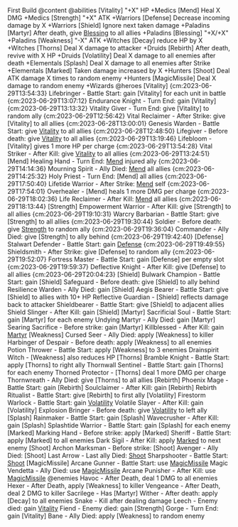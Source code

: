 First Build @content
    @abilities
        [Vitality] "+X" HP +Medics
        [Mend] Heal X DMG +Medics
        [Strength] "+X" ATK +Warriors
        [Defense] Decrease incoming damage by X +Warriors
        [Shield] Ignore next taken damage +Paladins
        [Martyr] After death, give [Blessing](X) to all allies +Paladins
        [Blessing] "+X/+X" +Paladins
        [Weakness] "-X" ATK +Witches
        [Decay] reduce HP by X +Witches
        [Thorns] Deal X damage to attacker +Druids
        [Rebirth] After death, revive with X HP +Druids
        [Volatility] Deal X damage to all enemies after death +Elementals
        [Splash] Deal X damage to all enemies after Strike +Elementals
        [Marked] Taken damage increased by X +Hunters
        [Shoot] Deal ATK damage X times to random enemy +Hunters
        [MagicMissile] Deal X damage to random enemy +Wizards
    @heroes
        [Vitality] {cm:2023-06-29T13:54:33}
            Lifebringer - Battle Start: gain [Vitality] for each unit in battle {cm:2023-06-29T13:07:12}
            Endurance Knight - Turn End: gain [Vitality] {cm:2023-06-29T13:13:32}
            Vitality Giver - Turn End: give [Vitality] to random ally {cm:2023-06-29T12:56:42}
            Vital Reclaimer - After Strike: give [Vitality] to all allies {cm:2023-06-28T13:00:01}
            Genesis Warden - Battle Start: give [Vitality](2) to all allies {cm:2023-06-28T12:48:50}
            Lifegiver - Before death: give [Vitality](2) to all allies {cm:2023-06-29T13:19:46}
            Lifebloom - [Vitality] gives 1 more HP per charge {cm:2023-06-29T13:54:28}
            Vital Striker - After Kill: give [Vitality](3) to all allies {cm:2023-06-29T13:24:51}
        [Mend]
            Healing Hand - Turn End: [Mend](3) injured ally {cm:2023-06-29T14:14:36}
            Mourning Spirit - Ally Died: [Mend](5) all allies {cm:2023-06-29T14:25:32}
            Holy Priest - Turn End: [Mend] all allies {cm:2023-06-29T17:50:40}
            Lifetide Warrior - After Strike: [Mend](2) self {cm:2023-06-29T17:54:01}
            Overhealer - [Mend] heals 1 more DMG per charge {cm:2023-06-29T18:02:36}
            Life Reclaimer - After Kill: [Mend](5) all allies {cm:2023-06-29T18:13:44}
        [Strength]
            Empowerment Warrior - After Kill: give [Strength] to all allies {cm:2023-06-29T19:10:31}
            Warcry Barbarian - Battle Start: give [Strength] to all allies {cm:2023-06-29T19:30:44}
            Soldier - Before death: give [Strength](4) to random ally {cm:2023-06-29T19:36:04}
            Commander - Ally Died: give [Strength] to ally behind {cm:2023-06-29T19:42:40}
        [Defense]
            Stalwart Defender - Battle Start: gain [Defense](99) {cm:2023-06-29T19:49:55}
            Shieldsmith - After Strike: give [Defense] to random ally {cm:2023-06-29T19:52:07}
            Fortress Master - Battle Start: gain [Defense] per empty slot {cm:2023-06-29T19:59:37}
            Deflective Knight - After Kill: give [Defense] to all allies {cm:2023-06-29T20:04:23}
        [Shield]
            Bulwark Champion - Battle Start: gain [Shield]
            Safeguard - Before death: give [Shield] to ally behind
            Resilience Warden - Ally Died: gain [Shield]
            Aegis Bearer - Battle Start: give [Shield] to allies with 10+ HP
            Reflective Guardian - [Shield] reflects damage back to attacker
            Shieldbearer - Battle Start: give [Shield] to adjacent allies
            Shield Slinger - After Kill: gain [Shield]
        [Martyr]
            Sacrificial Soul - Battle Start: gain [Martyr] for each enemy
            Undying Martyr - Ally Died: gain [Martyr]
            Searing Sacrifice - Before strike: gain [Martyr]
            Killblessed - After Kill: gain [Martyr](2)
        [Weakness]
            Cursed Seer - Ally Died: apply [Weakness] to killer
            Harbinger of Despair - Before death: apply [Weakness] to all enemies
            Potion Thrower - Battle Start: apply [Weakness] to 3 enemies
            Drainspirit Witch - [Weakness] also reduces HP
        [Thorns]
            Bramble Knight - Battle Start: apply [Thorns] to right ally
            Thornwall Sentinel - Battle Start: gain [Thorns] for each enemy
            Thorned Protector - [Thorns] deal 1 more DMG per charge
            Thornwreath - Ally Died: give [Thorns] to all allies
        [Rebirth]
            Phoenix Mage - Battle Start: gain [Rebirth]
            Soulclaimer - After Kill: gain [Rebirth]
            Rebirth Ritualist - Battle Start: give [Rebirth] to first ally
        [Volatility]
            Firestorm Warlock - Battle Start: gain [Volatility](2)
            Volatile Slayer - After Kill: gain [Volatility]
            Explosion Bringer - Before death: give [Volatility](3) to left ally
        [Splash]
            Rainmaker - Battle Start: gain [Splash]
            Wavecrusher - After Kill: gain [Splash]
            Splashtide Warrior - Battle Start: gain [Splash] for each enemy
        [Marked]
            Marking Hand - Before strike: apply [Marked]
            Sheriff - Battle Start: apply [Marked] to all enemies
            Dark Sigil - After Kill: apply [Marked](3) to next enemy
        [Shoot]
            Archon Marksman - Before strike: [Shoot]
            Avenger - Ally Died: [Shoot]
            Last Arrow - Last ally Died: [Shoot](3)
            Sharpshooter - Battle Start: [Shoot](2)
        [MagicMissile]
            Arcane Gunner - Battle Start: use [MagicMissile](4)
            Magic Vendetta - Ally Died: use [MagicMissile](2)
            Arcane Punisher - After Kill: use [MagicMissile](6)
    @enemies
        Havoc - After Death, deal 1 DMG to all enemies
        Hexer - After Death, apply [Weakness] to killer
        Vengeance - After Death, deal 2 DMG to killer
        Sacrilege - Has [Martyr]
        Wither - After death: apply [Decay] to all enemies
        Snake - Kill after dealing damage
        Leech - Enemy died: gain [Vitality](2)
        Fiend  - Enemy died: gain [Strength]
        Gorge - Turn End: gain [Vitality]
        Bane - Ally Died: apply [Weakness] to random enemy

